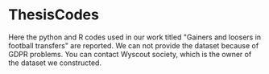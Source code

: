 # ThesisCodes
Here the python and R codes used in our work titled "Gainers and loosers in football transfers" are reported. We can not provide the dataset because of GDPR problems. You can contact Wyscout society, which is the owner of the dataset we constructed.
